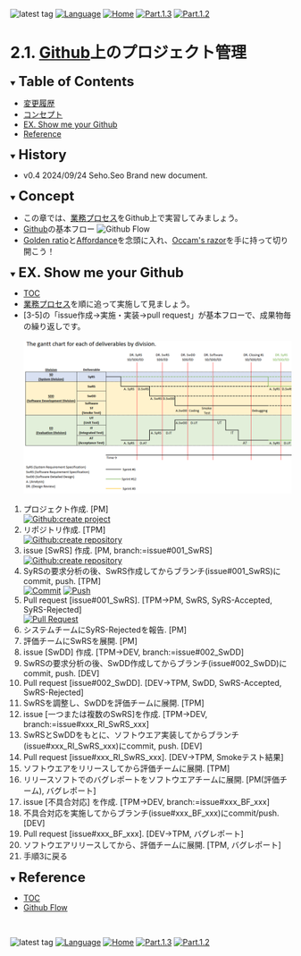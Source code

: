 ![latest tag](https://img.shields.io/github/v/tag/gtuja/CSC_MS.svg?color=brightgreen)
[![Language](https://img.shields.io/badge/%E8%A8%80%E8%AA%9E-English-brightgreen)](https://github.com/gtuja/CSC_MS/blob/main/Part2/1.WorFlowOnGithub_en.md)
[![Home](https://img.shields.io/badge/Home-Readme-brightgreen)](https://github.com/gtuja/CSC_MS/blob/main/README.md)
[![Part.1.3](https://img.shields.io/badge/Prev-Part.1.3-brightgreen)](https://github.com/gtuja/CSC_MS/blob/main/Part1/3.ProcessAndOrganization.md)
[![Part.1.2](https://img.shields.io/badge/Next-Part.2.2-brightgreen)](https://github.com/gtuja/CSC_MS/blob/main/Part2/2.RequirementAnalysis.md)

# 2.1. [Github](https://github.com/)上のプロジェクト管理

<div id="toc"></div>
<details open>
<summary><font size="5"><b>Table of Contents</b></font></summary>

- [変更履歴](#history)
- [コンセプト](#Concept)
- [EX. Show me your Github](#Exercise)
- [Reference](#Reference)

</details>

<div id="history"></div>
<details open>
<summary><font size="5"><b>History</b></font></summary> 

- v0.4 2024/09/24 Seho.Seo Brand new document.

</details>

<div id="Concept"></div>
<details open>
<summary><font size="5"><b>Concept</b></font></summary>

- この章では、[業務プロセス](https://github.com/gtuja/CSC_MS/blob/main/Part1/3.ProcessAndOrganization.md#WorkFlow)をGithub上で実習してみましょう。<br>
- [Github](https://github.com/)の基本フロー
![Github Flow](https://user-images.githubusercontent.com/6351798/48032310-63842400-e114-11e8-8db0-06dc0504dcb5.png)
- [Golden ratio](https://en.m.wikipedia.org/wiki/Golden_ratio)と[Affordance](https://en.m.wikipedia.org/wiki/Affordance)を念頭に入れ、[Occam's razor](https://en.m.wikipedia.org/wiki/Occam%27s_razor)を手に持って切り開こう！

</details>

<div id="Exercise"></div>
<details open>
<summary><font size="5"><b>EX. Show me your Github</b></font></summary>

- [TOC](#toc)
- [業務プロセス](https://github.com/gtuja/CSC_MS/blob/main/Part1/3.ProcessAndOrganization.md#WorkFlow)を順に追って実施して見ましょう。
- [3-5]の「issue作成->実施・実装->pull request」が基本フローで、成果物毎の繰り返しです。
<br><br>
![gantt_chart_deliverables_by_division](https://github.com/gtuja/CSC_MS/blob/main/Resources/Part1/Part1_gantt_chart_deliverables_by_division.png)<br>

1. プロジェクト作成. [PM]<br>
[![Github:create project](https://docs.github.com/assets/cb-4169/mw-1440/images/help/projects-v2/tab-projects.webp)](https://docs.github.com/en/issues/planning-and-tracking-with-projects/creating-projects/creating-a-project)
2. リポジトリ作成. [TPM]<br>
[![Github:create repository](https://docs.github.com/assets/cb-29762/mw-1440/images/help/repository/repo-create-global-nav-update.webp)](https://docs.github.com/en/repositories/creating-and-managing-repositories/creating-a-new-repository)
3. issue [SwRS] 作成. [PM, branch:=issue#001_SwRS]<br>
[![Github:create repository](https://docs.github.com/assets/cb-51267/mw-1440/images/help/repository/repo-tabs-issues-global-nav-update.webp)](https://docs.github.com/en/issues/tracking-your-work-with-issues/creating-an-issue)
4. SyRSの要求分析の後、SwRS作成してからブランチ(issue#001_SwRS)にcommit, push. [TPM]<br>
[![Commit](https://tortoisegit.org/docs/tortoisegit/images/Commit.png)](https://tortoisegit.org/docs/tortoisegit/tgit-dug.html)
[![Push](https://tortoisegit.org/docs/tortoisegit/images/GitPush.png)](https://tortoisegit.org/docs/tortoisegit/tgit-dug.html)
5. Pull request [issue#001_SwRS]. [TPM->PM, SwRS, SyRS-Accepted, SyRS-Rejected]<br>
[![Pull Request](https://docs.github.com/assets/cb-34097/mw-1440/images/help/pull_requests/pull-request-compare-pull-request.webp)](https://docs.github.com/en/pull-requests/collaborating-with-pull-requests/proposing-changes-to-your-work-with-pull-requests/creating-a-pull-request)
6. システムチームにSyRS-Rejectedを報告. [PM]
7. 評価チームにSwRSを展開. [PM]
8. issue [SwDD] 作成. [TPM->DEV, branch:=issue#002_SwDD]
9. SwRSの要求分析の後、SwDD作成してからブランチ(issue#002_SwDD)にcommit, push. [DEV]
10. Pull request [issue#002_SwDD]. [DEV->TPM, SwDD, SwRS-Accepted, SwRS-Rejected]
11. SwRSを調整し、SwDDを評価チームに展開. [TPM]
12. issue [一つまたは複数のSwRS]を作成. [TPM->DEV, branch:=issue#xxx_RI_SwRS_xxx]
13. SwRSとSwDDをもとに、ソフトウエア実装してからブランチ(issue#xxx_RI_SwRS_xxx)にcommit, push. [DEV]
14. Pull request [issue#xxx_RI_SwRS_xxx]. [DEV->TPM, Smokeテスト結果]
15. ソフトウエアをリリースしてから評価チームに展開. [TPM]
16. リリースソフトでのバグレポートをソフトウエアチームに展開. [PM(評価チーム), バグレポート]
17. issue [不具合対応] を作成. [TPM->DEV, branch:=issue#xxx_BF_xxx]
18. 不具合対応を実施してからブランチ(issue#xxx_BF_xxx)にcommit/push. [DEV]
19. Pull request [issue#xxx_BF_xxx]. [DEV->TPM, バグレポート]
20. ソフトウエアリリースしてから、評価チームに展開. [TPM, バグレポート]
21. 手順3に戻る

</details>

<div id="Reference"></div>
<details open>
<summary><font size="5"><b>Reference</b></font></summary>

- [TOC](#toc)
- [Github Flow](https://github.com/SvanBoxel/release-based-workflow/issues/1)

</details>
<br>

![latest tag](https://img.shields.io/github/v/tag/gtuja/CSC_MS.svg?color=brightgreen)
[![Language](https://img.shields.io/badge/%E8%A8%80%E8%AA%9E-English-brightgreen)](https://github.com/gtuja/CSC_MS/blob/main/Part2/1.WorFlowOnGithub_en.md)
[![Home](https://img.shields.io/badge/Home-Readme-brightgreen)](https://github.com/gtuja/CSC_MS/blob/main/README.md)
[![Part.1.3](https://img.shields.io/badge/Prev-Part.1.3-brightgreen)](https://github.com/gtuja/CSC_MS/blob/main/Part1/3.ProcessAndOrganization.md)
[![Part.1.2](https://img.shields.io/badge/Next-Part.2.2-brightgreen)](https://github.com/gtuja/CSC_MS/blob/main/Part2/2.RequirementAnalysis.md)
